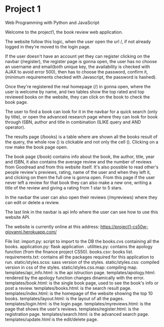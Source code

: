 # Project 1

Web Programming with Python and JavaScript

Welcome to the project1, the book review web application.

The website follow this logic, when the user open the url /, if not already logged in they're moved to the login page.

If the user doesn't have an account yet they can register clicking on the navbar (/register), the register page is gonna open, the user has no choose an username and email(both unique key, the availability is checked with AJAX to avoid error 500), then has to choose the password, confirm it, (minimum requirements checked with Javascript, the password is hashed).

Once they're registered the real homepage (/) in gonna open, where the user is welcome by name, and two tables show the top rated and top reviewed books on the website, they can click on the book to check the book page.

The user to find a book can look for it in the navbar for a quick search (only by title), or open the advanced research page where they can look for book through ISBN, author and title in combination (ILIKE query and AND operator).

The results page (/books) is a table where are shown all the books result of the query, the whole row (<tr>) is clickable and not only the cell (<td>). Clicking on a row make the book page open.

The book page (/book) contains info about the book, the author, title, year and ISBN, it also contains the average review and the number of reviews from Goodread and from this website itself. It's also possible to read other's people review's previews, rating, name of the user and when they left it, and clicking on them the full one is gonna open.
From this page if the user never left a review for that book they can also make a new one, writing a title of the review and giving a rating from 1 star to 5 stars.

In the navbar the user can also open their reviews (/myreviews) where they can edit or delete a review.

The last link in the navbar is api info where the user can see how to use this website API.

The website is currently online at this address: https://project1-cs50w-giovanni.herokuapp.com/


File list:
import.py: script to import to the DB the books.cvs containing all the books.
application.py: flask application .
utilities.py: contains the apology function (from the finance project CS50).
books.csv: books list.
requirements.txt: contains all the packages required for this application to run.
static/styles.scss: sass version of the styles.
static/styles.css: compiled version in css of the styles.
static/styles.css.map: compiling map.
templates/api_info.html: is the api istruction page.
templates/apology.html: rendered by the apology function changes dinamically with the error.
templates/book.html: is the single book page, used to see the book's info or post a review.
templates/books.html: is the search result page.
templates/index.html: is the homepage of the website showing the top 10 books.
templates/layout.html: is the layout of all the pages.
templates/login.html: is the login page.
templates/myreviews.html: is the page that shows the user's reviews.
templates/register.html: is the registration page.
templates/search.html: is the advanced search page.
templates/update.html is the edit/delete page.